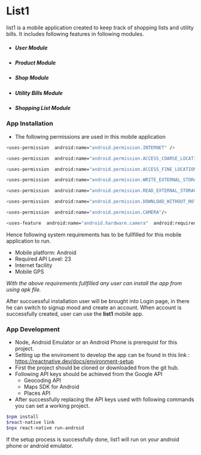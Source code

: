 # List1

list1 is a mobile application created to keep track of shopping lists and utility bills.
It includes following features in following modules.
- ##### User Module
- ##### Product Module
- ##### Shop Module
- ##### Utility Bills Module 
- ##### Shopping List Module

### App Installation 

- The following permissions are used in this mobile application 

```sh
<uses-permission  android:name="android.permission.INTERNET" />

<uses-permission  android:name="android.permission.ACCESS_COARSE_LOCATION" />

<uses-permission  android:name="android.permission.ACCESS_FINE_LOCATION" />

<uses-permission  android:name="android.permission.WRITE_EXTERNAL_STORAGE" />

<uses-permission  android:name="android.permission.READ_EXTERNAL_STORAGE" />

<uses-permission  android:name="android.permission.DOWNLOAD_WITHOUT_NOTIFICATION"/>

<uses-permission  android:name="android.permission.CAMERA"/>

<uses-feature  android:name="android.hardware.camera"  android:required="true"/>
```

Hence following system requirements has to be fullfilled for this mobile application to run. 
- Mobile platform: Android 
- Required API Level: 23 
- Internet facility 
- Mobile GPS

*With the above requirements fullfilled any user can install the app from using apk file.*

After succuessful installation user will be brought into Login page, in there he can switch to signup mood and create an account. When account is successfully created, user can use the **list1** mobile app. 

### App Development 

- Node, Android Emulator or an Android Phone is prerequist for this project. 
-   Setting up the enviroment to develop the app can be found in this link : https://reactnative.dev/docs/environment-setup
- First the project should be cloned or downloaded from the git hub. 
- Following API keys should be achieved from the Google API 
    - Geocoding API 
    - Maps SDK for Android 
    - Places API 
- After successfully replacing the API keys used with following commands you can set a working project. 
```sh
$npm install
$react-native link
$npx react-native run-android
```

If the setup process is successfully done, list1 will run on your android phone or android emulator.
